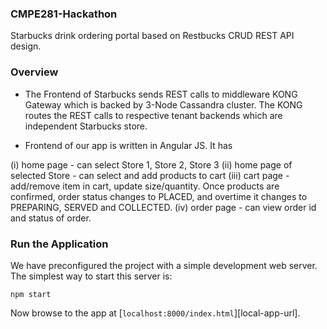 ### CMPE281-Hackathon
Starbucks drink ordering portal based on Restbucks CRUD REST API design.

### Overview 

- The Frontend of Starbucks sends REST calls to middleware KONG Gateway which is backed by 3-Node Cassandra cluster. The KONG routes the REST calls to respective tenant backends which are independent Starbucks store.
 
- Frontend of our app is written in Angular JS. It has 

(i)  home page  - can select Store 1, Store 2, Store 3
(ii) home page of selected Store - can select and add products to cart
(iii) cart page - add/remove item in cart, update size/quantity. Once products are confirmed, order status changes to PLACED, and overtime it changes to PREPARING, SERVED and COLLECTED.
(iv) order page - can view order id and status of order.


### Run the Application

We have preconfigured the project with a simple development web server. The simplest way to start
this server is:

```
npm start
```

Now browse to the app at [`localhost:8000/index.html`][local-app-url].


